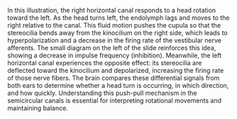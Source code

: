 In this illustration, the right horizontal canal responds to a head rotation toward the left. As the head turns left, the endolymph lags and moves to the right relative to the canal. This fluid motion pushes the cupula so that the stereocilia bends away from the kinocilium on the right side, which leads to hyperpolarization and a decrease in the firing rate of the vestibular nerve afferents. The small diagram on the left of the slide reinforces this idea, showing a decrease in impulse frequency (inhibition). 
Meanwhile, the left horizontal canal experiences the opposite effect: its stereocilia are deflected toward the kinocilium and depolarized, increasing the firing rate of those nerve fibers. The brain compares these differential signals from both ears to determine whether a head turn is occurring, in which direction, and how quickly. Understanding this push-pull mechanism in the semicircular canals is essential for interpreting rotational movements and maintaining balance.